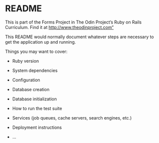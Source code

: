 # README
This is part of the Forms Project in The Odin Project’s Ruby on Rails Curriculum. Find it at http://www.theodinproject.com”

This README would normally document whatever steps are necessary to get the
application up and running.

Things you may want to cover:

* Ruby version

* System dependencies

* Configuration

* Database creation

* Database initialization

* How to run the test suite

* Services (job queues, cache servers, search engines, etc.)

* Deployment instructions

* ...
